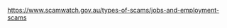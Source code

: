 <!--
author:   Matt Anderson

email:    matt@phishbate.com

version:  0.1.1

language: en

narrator: Australian Female

icon:   img/logo/lia-phishbate-logo.png

logo:   img/covers/scams-101.png

comment:  Uncover common scams. Gain insights into deceptive tactics, learn to identify red flags, and safeguard against financial and personal losses.

link:     https://cdn.jsdelivr.net/chartist.js/latest/chartist.min.css

script:   https://cdn.jsdelivr.net/chartist.js/latest/chartist.min.js

mode:     Slides

-->


https://www.scamwatch.gov.au/types-of-scams/jobs-and-employment-scams